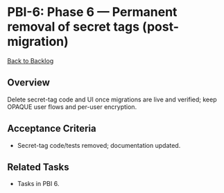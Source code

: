 # PBI-6: Phase 6 — Permanent removal of secret tags (post-migration)

[Back to Backlog](../backlog.md#user-content-6)

## Overview
Delete secret-tag code and UI once migrations are live and verified; keep OPAQUE user flows and per-user encryption.

## Acceptance Criteria
- Secret-tag code/tests removed; documentation updated.

## Related Tasks
- Tasks in PBI 6.
